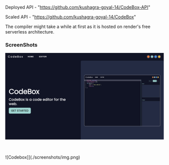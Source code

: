 Deployed API - "https://github.com/kushagra-goyal-14/CodeBox-API"

Scaled API - "https://github.com/kushagra-goyal-14/CodeBox"

The compiler might take a while at first as it is hosted on render's free serverless architecture.

### ScreenShots

![Codebox](./screenshots/img2.png)

<br>

![Codebox]](./screenshots/img.png)
